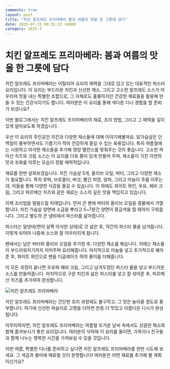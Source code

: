 ```yaml
---
comments: true
layout: post
title: "치킨 알프레도 프리마베라 봄과 여름의 맛을 한 그릇에 담다"
date: 2025-07-15 09:31:23 +0900
category: 2025-7
---
```


# 치킨 알프레도 프리마베라: 봄과 여름의 맛을 한 그릇에 담다

치킨 알프레도 프리마베라는 이탈리아 요리의 매력을 그대로 담고 있는 대표적인 파스타 요리입니다. 이 요리는 부드러운 치킨과 신선한 채소, 그리고 고소한 알프레도 소스가 어우러져 맛을 내는 특별한 조합으로, 그 자체로도 훌륭하지만 건강한 재료들을 활용해 만들 수 있는 건강식이기도 합니다. 여러분은 이 요리를 통해 색다른 디너 경험을 할 준비가 되셨나요? 

이번 블로그에서는 치킨 알프레도 프리마베라의 재료, 조리 방법, 그리고 그 매력을 깊이 있게 알아보도록 하겠습니다. 

우선 이 요리의 주인공인 치킨과 다양한 채소들에 대해 이야기해볼까요. 닭가슴살은 단백질이 풍부하면서도 기름기가 적어 건강하게 즐길 수 있는 육류입니다. 특히 여름철에는 시원하고 아삭한 채소들을 추가해 영양 밸런스를 맞춰주는 것이 좋습니다. 고소한 파마산 치즈와 크림 소스는 이 요리를 더욱 풍미 있게 만들어 주며, 채소들이 가진 자연의 맛과 조화를 이루는 모습이 정말 매력적입니다. 

재료를 한번 살펴보겠습니다. 치킨 가슴살 5개, 올리브 오일, 버터, 그리고 다양한 채소가 필요합니다. 특히 호박, 브로콜리, 버섯, 빨간 피망, 양파, 그리고 마늘이 주를 이루는데, 이들을 통해 다양한 식감을 즐길 수 있습니다. 이 외에도 화이트 와인, 우유, 헤비 크림, 그리고 파르메산 치즈와 같은 재료는 소스의 깊은 맛을 책임지고 있습니다.  

이제 조리법을 말씀드릴 차례입니다. 먼저 큰 팬에 버터와 올리브 오일을 중불에서 가열합니다. 치킨 가슴살 양면에 소금을 뿌리고 5~7분간 양면이 황금색을 띨 때까지 구워줍니다. 그리고 별도의 큰 냄비에서 파스타를 삶아줍니다. 

파스타는 알덴테(면이 살짝 아삭한 상태)로 갓 삶은 후, 약간의 파스타 물을 남겨둡니다. 이렇게 되어야 나중에 소스와 잘 어우러지게 됩니다. 

팬에서는 남은 버터와 올리브 오일을 추가한 후, 다양한 채소를 볶습니다. 이때는 채소들이 부드러워지기까지 저어주며 요리해줍니다. 마지막으로 마늘을 넣고 추가적으로 볶아준 후, 화이트 와인으로 팬을 디글레이즈 하여 풍미를 더해줍니다. 

이 모든 과정이 끝나면 우유와 헤비 크림, 그리고 남겨두었던 파스타 물을 넣고 부드러운 소스를 만들어줍니다. 마지막으로 구운 치킨과 삶은 파스타를 넣고 잘 섞어준 후, 파르메산 치즈를 추가하여 완성합니다. 

![치킨 알프레도 프리마베라](https://www.themealdb.com/images/media/meals/syqypv1486981727.jpg)

치킨 알프레도 프리마베라는 간단한 조리 과정에도 불구하고, 그 맛은 놀라울 정도로 풍부합니다. 여기에 신선한 파슬리로 고명을 더하면 한층 더 맛있고 아름다운 디시가 완성됩니다. 

마무리하자면, 치킨 알프레도 프리마베라는 여름철 뜨거운 날씨 속에서도 상큼한 채소와 함께 즐겨보시기 좋은 요리입니다. 여러분의 식탁에 이 요리를 올리면, 가족이나 친구들과 함께 나누는 행복한 시간을 가져보실 수 있을 것입니다.

이번 여름, 특별한 디너를 준비하고 싶다면 치킨 알프레도 프리마베라를 한번 시도해 보세요. 그 색감과 풍미에 매료될 것이 분명합니다! 여러분은 어떤 재료를 추가해 볼 계획이신가요?